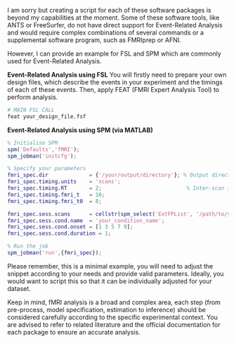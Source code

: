 I am sorry but creating a script for each of these software packages is beyond my capabilities at the moment. Some of these software tools, like ANTS or FreeSurfer, do not have direct support for Event-Related Analysis and would require complex combinations of several commands or a supplemental software program, such as FMRIprep or AFNI.

However, I can provide an example for FSL and SPM which are commonly used for Event-Related Analysis. 

**Event-Related Analysis using FSL**
You will firstly need to prepare your own design files, which describe the events in your experiment and the timings of each of these events. Then, apply FEAT (FMRI Expert Analysis Tool) to perform analysis.
```bash
# MAIN FSL CALL
feat your_design_file.fsf
```

**Event-Related Analysis using SPM (via MATLAB)**

```MATLAB
% Initialise SPM
spm('Defaults','fMRI');
spm_jobman('initcfg');

% Specify your parameters
fmri_spec.dir             = {'/your/output/directory'}; % Output directory
fmri_spec.timing.units    = 'scans';                      
fmri_spec.timing.RT       = 2;                           % Inter-scan interval
fmri_spec.timing.fmri_t   = 16;                        
fmri_spec.timing.fmri_t0  = 8;

fmri_spec.sess.scans      = cellstr(spm_select('ExtFPList', '/path/to/your/nifti/files/', '^sw.*\.nii$', 1:200));
fmri_spec.sess.cond.name  = 'your_condition_name';
fmri_spec.sess.cond.onset = [1 3 5 7 9];
fmri_spec.sess.cond.duration = 1;

% Run the job
spm_jobman('run',{fmri_spec});
```

Please remember, this is a minimal example, you will need to adjust the snippet according to your needs and provide valid parameters. Ideally, you would want to script this so that it can be individually adjusted for your dataset.

Keep in mind, fMRI analysis is a broad and complex area, each step (from pre-process, model specification, estimation to inference) should be considered carefully according to the specific experimental context. You are advised to refer to related literature and the official documentation for each package to ensure an accurate analysis.